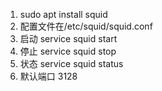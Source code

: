 1. sudo apt install squid
2. 配置文件在/etc/squid/squid.conf
3. 启动 service squid start
4. 停止 service squid stop
5. 状态 service squid status
6. 默认端口 3128